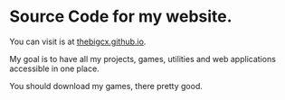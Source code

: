 # Source Code for my website.

You can visit is at [thebigcx.github.io](https://thebigcx.github.io).

My goal is to have all my projects, games, utilities and web applications accessible in one place.

You should download my games, there pretty good.
